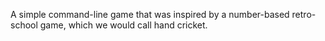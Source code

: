 A simple command-line game that was inspired by a number-based retro-school game, which we would call hand cricket.
